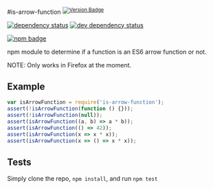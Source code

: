 #is-arrow-function <sup>[![Version Badge][npm-version-svg]][npm-url]</sup>

[![dependency status][deps-svg]][deps-url]
[![dev dependency status][dev-deps-svg]][dev-deps-url]

[![npm badge][npm-badge-png]][npm-url]

npm module to determine if a function is an ES6 arrow function or not.

NOTE: Only works in Firefox at the moment.

## Example

```js
var isArrowFunction = require('is-arrow-function');
assert(!isArrowFunction(function () {}));
assert(!isArrowFunction(null));
assert(isArrowFunction((a, b) => a * b));
assert(isArrowFunction(() => 42));
assert(isArrowFunction(x => x * x));
assert(isArrowFunction(x => () => x * x));
```

## Tests
Simply clone the repo, `npm install`, and run `npm test`

[npm-url]: https://npmjs.org/package/is-arrow-function
[npm-version-svg]: http://versionbadg.es/inspect-js/is-arrow-function.svg
[deps-svg]: https://david-dm.org/inspect-js/is-arrow-function.svg
[deps-url]: https://david-dm.org/inspect-js/is-arrow-function
[dev-deps-svg]: https://david-dm.org/inspect-js/is-arrow-function/dev-status.svg
[dev-deps-url]: https://david-dm.org/inspect-js/is-arrow-function#info=devDependencies
[npm-badge-png]: https://nodei.co/npm/is-arrow-function.png?downloads=true&stars=true
